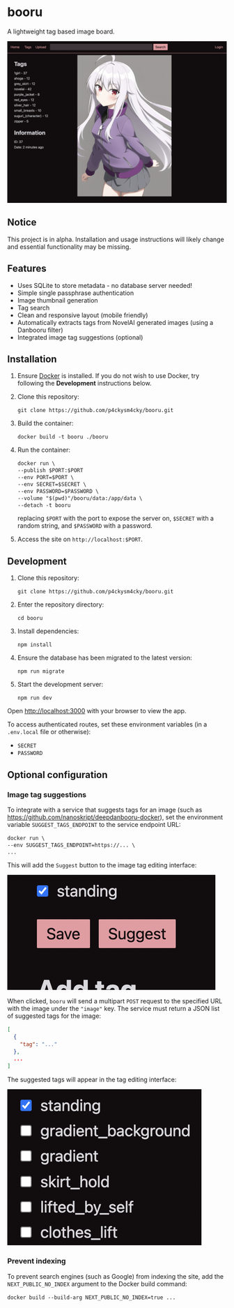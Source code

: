 # booru

A lightweight tag based image board.

![](docs/example.png)

## Notice

This project is in alpha. Installation and usage instructions will likely
change and essential functionality may be missing.

## Features

- Uses SQLite to store metadata - no database server needed!
- Simple single passphrase authentication
- Image thumbnail generation
- Tag search
- Clean and responsive layout (mobile friendly)
- Automatically extracts tags from NovelAI generated images (using a Danbooru filter)
- Integrated image tag suggestions (optional)

## Installation

1. Ensure [Docker](https://docs.docker.com/engine/install/) is installed. If you do
   not wish to use Docker, try following the **Development** instructions below.

2. Clone this repository:

   ```
   git clone https://github.com/p4ckysm4cky/booru.git
   ```

3. Build the container:

   ```
   docker build -t booru ./booru
   ```

4. Run the container:

   ```
   docker run \
   --publish $PORT:$PORT
   --env PORT=$PORT \
   --env SECRET=$SECRET \
   --env PASSWORD=$PASSWORD \
   --volume "$(pwd)"/booru/data:/app/data \
   --detach -t booru
   ```

   replacing `$PORT` with the port to expose the server on, `$SECRET` with
   a random string, and `$PASSWORD` with a password.

5. Access the site on `http://localhost:$PORT`.

## Development

1. Clone this repository:

   ```
   git clone https://github.com/p4ckysm4cky/booru.git
   ```

2. Enter the repository directory:

   ```
   cd booru
   ```

3. Install dependencies:

   ```
   npm install
   ```

4. Ensure the database has been migrated to the latest version:

   ```
   npm run migrate
   ```

5. Start the development server:

   ```
   npm run dev
   ```

Open <http://localhost:3000> with your browser to view the app.

To access authenticated routes, set these environment variables
(in a `.env.local` file or otherwise):

- `SECRET`
- `PASSWORD`

## Optional configuration

### Image tag suggestions

To integrate with a service that suggests tags for an image
(such as https://github.com/nanoskript/deepdanbooru-docker),
set the environment variable `SUGGEST_TAGS_ENDPOINT` to the service endpoint URL:

```
docker run \
--env SUGGEST_TAGS_ENDPOINT=https://... \
...
```

This will add the `Suggest` button to the image tag editing interface:

![](docs/suggest.png)

When clicked, `booru` will send a multipart `POST` request to the
specified URL with the image under the `"image"` key. The service must return
a JSON list of suggested tags for the image:

```json
[
  {
    "tag": "..."
  },
  ...
]
```

The suggested tags will appear in the tag editing interface:

![](docs/suggestions.png)

### Prevent indexing

To prevent search engines (such as Google) from indexing the site, add the
`NEXT_PUBLIC_NO_INDEX` argument to the Docker build command:

```
docker build --build-arg NEXT_PUBLIC_NO_INDEX=true ...
```
